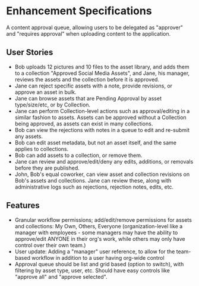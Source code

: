 # Enhancement Specifications
A content approval queue, allowing users to be delegated as "approver" and "requires approval" when uploading content to the application. 

## User Stories
- Bob uploads 12 pictures and 10 files to the asset library, and adds them to a collection "Approved Social Media Assets", and Jane, his manager, reviews the assets and the collection before it is approved.
- Jane can reject specific assets with a note, provide revisions, or approve an asset in bulk.
- Jane can browse assets that are Pending Approval by asset type/size/etc, or by Collection. 
- Jane can perform Collection-level actions such as approval/editing in a similar fashion to assets. Assets can be approved without a Collection being approved, as assets can exist in many collections.
- Bob can view the rejections with notes in a queue to edit and re-submit any assets.
- Bob can edit asset metadata, but not an asset itself, and the same applies to collections.
- Bob can add assets to a collection, or remove them.
- Jane can review and approve/edit/deny any edits, additions, or removals before they are published.
- John, Bob's equal coworker, can view asset and collection revisions on Bob's assets and collections. Jane can review these, along with administrative logs such as rejections, rejection notes, edits, etc.

## Features
- Granular workflow permissions; add/edit/remove permissions for assets and collections: My Own, Others, Everyone (organization-level like a manager with employees - some managers may have the ability to approve/edit ANYONE in their org's work, while others may only have control over their own team.)
- User update: Adding a "manager" user reference, to allow for the team-based workflow in addition to a user having org-wide control
- Approval queue should be list and grid based (option to switch), with filtering by asset type, user, etc. Should have easy controls like "approve all" and "approve selected".

